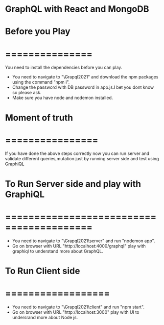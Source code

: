 # GraphQL with React and MongoDB

# Before you Play
# ===============
You need to install the dependencies before you can play.

- You need to navigate to "\Grapql2021" and download the npm packages using the command "npm i".
- Change the password with DB password in app.js.I bet you dont know so please ask.
- Make sure you have node and nodemon installed.

# Moment of truth 
# ================
If you have done the above steps correctly now you can run server and validate different queries,mutation just by running server side and test using GraphiQL

# To Run Server side and play with GraphiQL
# =========================================

- You need to navigate to "\Grapql2021\server" and run "nodemon app".
- Go on browser with URL "http://localhost:4000/graphql" play with graphiql to understand more about GraphQL.

# To Run Client side
# ==================

- You need to navigate to "\Grapql2021\client" and run "npm start".
- Go on browser with URL "http://localhost:3000" play with UI to undersrand more about Node js.